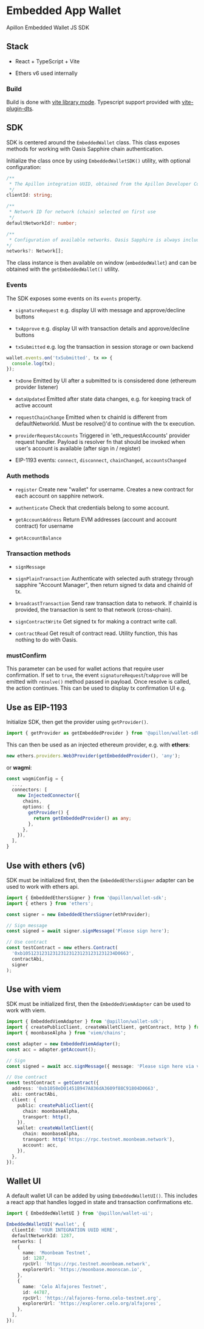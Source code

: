 # Embedded App Wallet

Apillon Embedded Wallet JS SDK

## Stack

- React + TypeScript + Vite

- Ethers v6 used internally

### Build

Build is done with [vite library mode](https://vitejs.dev/guide/build#library-mode).
Typescript support provided with [vite-plugin-dts](https://github.com/qmhc/vite-plugin-dts).

## SDK

SDK is centered around the `EmbeddedWallet` class. This class exposes methods for working with Oasis Sapphire chain authentication.

Initialize the class once by using `EmbeddedWalletSDK()` utility, with optional configuration:

```ts
/**
 * The Apillon integration UUID, obtained from the Apillon Developer Console
 */
clientId: string;

/**
 * Network ID for network (chain) selected on first use
 */
defaultNetworkId?: number;

/**
 * Configuration of available networks. Oasis Sapphire is always included (ids 23294 and 23295)
*/
networks?: Network[];
```

The class instance is then available on window (`embeddedWallet`) and can be obtained with the `getEmbeddedWallet()` utility.

### Events

The SDK exposes some events on its `events` property.

- `signatureRequest`
  e.g. display UI with message and approve/decline buttons

- `txApprove`
  e.g. display UI with transaction details and approve/decline buttons

- `txSubmitted`
  e.g. log the transaction in session storage or own backend

```ts
wallet.events.on('txSubmitted', tx => {
  console.log(tx);
});
```

- `txDone`
  Emitted by UI after a submitted tx is consisdered done (ethereum provider listener)

- `dataUpdated`
  Emitted after state data changes, e.g. for keeping track of active account

- `requestChainChange`
  Emitted when tx chainId is different from defaultNetworkId. Must be resolve()'d to continue with the tx execution.

- `providerRequestAccounts`
  Triggered in 'eth_requestAccounts' provider request handler. Payload is resolver fn that should be invoked when user's account is available (after sign in / register)

- EIP-1193 events: `connect`, `disconnect`, `chainChanged`, `accountsChanged`

### Auth methods

- `register`
  Create new "wallet" for username.
  Creates a new contract for each account on sapphire network.

- `authenticate`
  Check that credentials belong to some account.

- `getAccountAddress`
  Return EVM addresses (account and account contract) for username

- `getAccountBalance`

### Transaction methods

- `signMessage`

- `signPlainTransaction`
  Authenticate with selected auth strategy through sapphire "Account Manager", then return signed tx data and chainId of tx.

- `broadcastTransaction`
  Send raw transaction data to network.
  If chainId is provided, the transaction is sent to that network (cross-chain).

- `signContractWrite`
  Get signed tx for making a contract write call.

- `contractRead`
  Get result of contract read.
  Utility function, this has nothing to do with Oasis.

### mustConfirm

This parameter can be used for wallet actions that require user confirmation. If set to `true`, the event `signatureRequest`/`txApprove` will be emitted with `resolve()` method passed in payload. Once resolve is called, the action continues. This can be used to display tx confirmation UI e.g.

## Use as EIP-1193

Initialize SDK, then get the provider using `getProvider()`.

```ts
import { getProvider as getEmbeddedProvider } from '@apillon/wallet-sdk';
```

This can then be used as an injected ethereum provider, e.g. with **ethers**:

```ts
new ethers.providers.Web3Provider(getEmbeddedProvider(), 'any');
```

or **wagmi**:

```ts
const wagmiConfig = {
  ...,
  connectors: [
    new InjectedConnector({
      chains,
      options: {
        getProvider() {
          return getEmbeddedProvider() as any;
        },
      },
    }),
  ],
}
```

## Use with ethers (v6)

SDK must be initialized first, then the `EmbeddedEthersSigner` adapter can be used to work with ethers api.

```ts
import { EmbeddedEthersSigner } from '@apillon/wallet-sdk';
import { ethers } from 'ethers';

const signer = new EmbeddedEthersSigner(ethProvider);

// Sign message
const signed = await signer.signMessage('Please sign here');

// Use contract
const testContract = new ethers.Contract(
  '0xb1051231231231231231231231231231234D0663',
  contractAbi,
  signer
);
```

## Use with viem

SDK must be initialized first, then the `EmbeddedViemAdapter` can be used to work with viem.

```ts
import { EmbeddedViemAdapter } from '@apillon/wallet-sdk';
import { createPublicClient, createWalletClient, getContract, http } from 'viem';
import { moonbaseAlpha } from 'viem/chains';

const adapter = new EmbeddedViemAdapter();
const acc = adapter.getAccount();

// Sign
const signed = await acc.signMessage({ message: 'Please sign here via viem' });

// Use contract
const testContract = getContract({
  address: '0xb1058eD01451B947A836dA3609f88C91804D0663',
  abi: contractAbi,
  client: {
    public: createPublicClient({
      chain: moonbaseAlpha,
      transport: http(),
    }),
    wallet: createWalletClient({
      chain: moonbaseAlpha,
      transport: http('https://rpc.testnet.moonbeam.network'),
      account: acc,
    }),
  },
});
```

## Wallet UI

A default wallet UI can be added by using `EmbeddedWalletUI()`. This includes a react app that handles logged in state and transaction confirmations etc.

```ts
import { EmbeddedWalletUI } from '@apillon/wallet-ui';

EmbeddedWalletUI('#wallet', {
  clientId: 'YOUR INTEGRATION UUID HERE',
  defaultNetworkId: 1287,
  networks: [
    {
      name: 'Moonbeam Testnet',
      id: 1287,
      rpcUrl: 'https://rpc.testnet.moonbeam.network',
      explorerUrl: 'https://moonbase.moonscan.io',
    },
    {
      name: 'Celo Alfajores Testnet',
      id: 44787,
      rpcUrl: 'https://alfajores-forno.celo-testnet.org',
      explorerUrl: 'https://explorer.celo.org/alfajores',
    },
  ],
});
```

